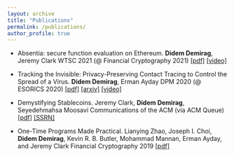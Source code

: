 ```yaml
---
layout: archive
title: "Publications"
permalink: /publications/
author_profile: true
---
```


* Absentia: secure function evaluation on Ethereum. 
**Didem Demirag**, Jeremy Clark 
WTSC 2021 (@ Financial Cryptography 2021) [[pdf]](https://users.encs.concordia.ca/~clark/papers/2021_wtsc.pdf) [[video]](https://www.youtube.com/watch?v=cOOQ8HhfxqU)

* Tracking the Invisible: Privacy-Preserving Contact Tracing to Control the Spread of a Virus.
**Didem Demirag**, Erman Ayday
DPM 2020 (@ ESORICS 2020) [[pdf]](https://link.springer.com/content/pdf/10.1007%2F978-3-030-66172-4_15.pdf) [[arxiv]](https://arxiv.org/pdf/2003.13073v2.pdf)
[[video]](https://www.youtube.com/watch?v=QMt7iXQKJO0)

* Demystifying Stablecoins. 
Jeremy Clark, **Didem Demirag**, Seyedehmahsa Moosavi 
Communications of the ACM (via ACM Queue) [[pdf]](https://users.encs.concordia.ca/~clark/papers/2020_cacm_stable.pdf) [[SSRN]](https://papers.ssrn.com/sol3/papers.cfm?abstract_id=3466371)

* One-Time Programs Made Practical.
Lianying Zhao, Joseph I. Choi, **Didem Demirag**, Kevin R. B. Butler, Mohammad Mannan, Erman Ayday, and Jeremy Clark
Financial Cryptography 2019 [[pdf]](https://users.encs.concordia.ca/~clark/papers/2019_fc.pdf)
